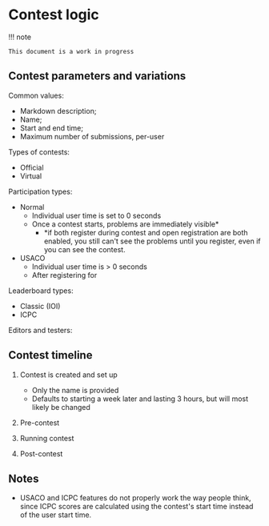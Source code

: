 # Contest logic

!!! note

    This document is a work in progress

## Contest parameters and variations

Common values:

-   Markdown description;
-   Name;
-   Start and end time;
-   Maximum number of submissions, per-user

Types of contests:

-   Official
-   Virtual

Participation types:

-   Normal
    -   Individual user time is set to 0 seconds
    -   Once a contest starts, problems are immediately visible\*
        -   \*if both register during contest and open registration are both enabled, you still can't see the problems until you register, even if you can see the contest.
-   USACO
    -   Individual user time is > 0 seconds
    -   After registering for

Leaderboard types:

-   Classic (IOI)
-   ICPC

Editors and testers:

## Contest timeline

1. Contest is created and set up
    - Only the name is provided
    - Defaults to starting a week later and lasting 3 hours, but will most likely be changed
2. Pre-contest
3. Running contest

4. Post-contest

## Notes

-   USACO and ICPC features do not properly work the way people think, since ICPC scores are calculated using the contest's start time instead of the user start time.
